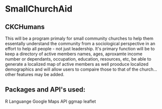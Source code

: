 # SmallChurchAid
## CKCHumans
This will be a program primaly for small community churches to help them essentally understand the community from a sociological perspective in an effort to help all people - not just leadership. It's primary function will be to keep a directory of active members names, ages, aproxamte income number or dependants, occupation, education, resources, etc, be able to generate a localized map of active members as well prooduce localized demographics and will allow users to compaire those to that of the church... other features may be added.

## Packages and API's used:
R Languange
Google Maps API
ggmap
leaflet
